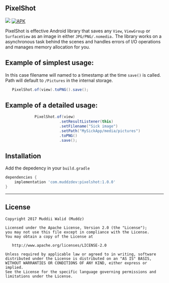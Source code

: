 ## PixelShot
[![](https://img.shields.io/badge/API-19%2B-brightgreen.svg?style=flat)](https://android-arsenal.com/api?level=19)
[![APK](https://img.shields.io/badge/Download-Demo-brightgreen.svg)](https://github.com/Muddz/StyleableToast/raw/master/demo.apk)


PixelShot is effective Android library that saves any `View`, `ViewGroup` or `SurfaceView` as an image in either `JPG/PNG/.nomedia.`
The library works on a asynchronous task behind the scenes and handles errors of I/O operations and manages memory allocation for you.


## Example of simplest usage:

In this case filename will named to a timestamp at the time `save()` is called. 
Path will default to `/Pictures` in the internal storage.
```java
   PixelShot.of(view).toPNG().save();
```

## Example of a detailed usage:
```java
             PixelShot.of(view)
                        .setResultListener(this)
                        .setFilename("Sick image")
                        .setPath("MySickApp/media/pictures")
                        .toPNG()
                        .save();
```
    
    
## Installation

Add the depedency in your `build.gradle`
```groovy
dependencies {
    implementation 'com.muddzdev:pixelshot:1.0.0'  
}
```
 ----

## License

    Copyright 2017 Muddii Walid (Muddz)

    Licensed under the Apache License, Version 2.0 (the "License");
    you may not use this file except in compliance with the License.
    You may obtain a copy of the License at

       http://www.apache.org/licenses/LICENSE-2.0

    Unless required by applicable law or agreed to in writing, software
    distributed under the License is distributed on an "AS IS" BASIS,
    WITHOUT WARRANTIES OR CONDITIONS OF ANY KIND, either express or implied.
    See the License for the specific language governing permissions and
    limitations under the License.
